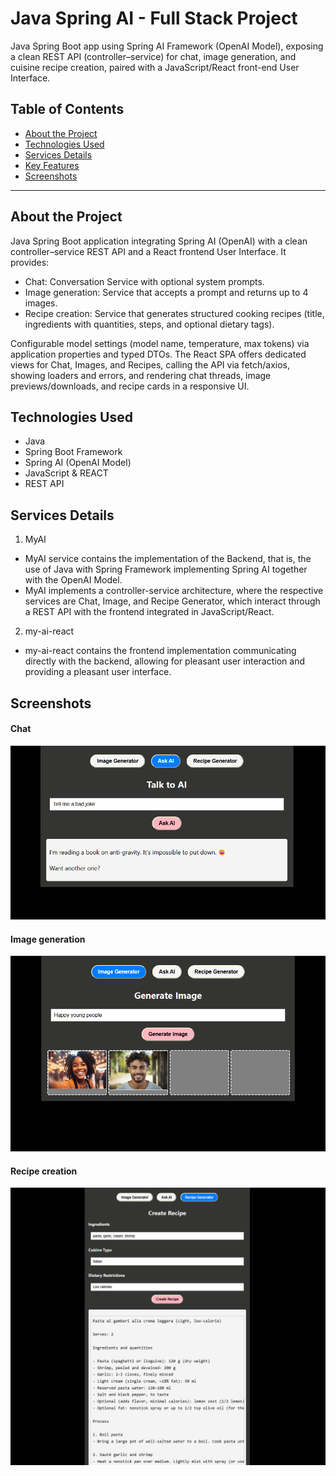 # Java Spring AI - Full Stack Project

Java Spring Boot app using Spring AI Framework (OpenAI Model), exposing a clean REST API (controller–service) for chat, image generation, and cuisine recipe creation, paired with a JavaScript/React front-end User Interface.

## Table of Contents

- [About the Project](#about-the-project)
- [Technologies Used](#technologies-used)
- [Services Details](#services-details)
- [Key Features](#key-features)
- [Screenshots](#screenshots)

---

## About the Project

Java Spring Boot application integrating Spring AI (OpenAI) with a clean controller–service REST API and a React frontend User Interface. It provides:

- Chat: Conversation Service with optional system prompts.
- Image generation: Service that accepts a prompt and returns up to 4 images.
- Recipe creation: Service that generates structured cooking recipes (title, ingredients with quantities, steps, and optional dietary tags).

Configurable model settings (model name, temperature, max tokens) via application properties and typed DTOs. The React SPA offers dedicated views for Chat, Images, and Recipes, calling the API via fetch/axios, showing loaders and errors, and rendering chat threads, image previews/downloads, and recipe cards in a responsive UI.

## Technologies Used
- Java
- Spring Boot Framework
- Spring AI (OpenAI Model)
- JavaScript & REACT
- REST API

## Services Details

1. MyAI

- MyAI service contains the implementation of the Backend, that is, the use of Java with Spring Framework implementing Spring AI together with the OpenAI Model.
- MyAI implements a controller-service architecture, where the respective services are Chat, Image, and Recipe Generator, which interact through a REST API with the frontend integrated in JavaScript/React.

2. my-ai-react

- my-ai-react contains the frontend implementation communicating directly with the backend, allowing for pleasant user interaction and providing a pleasant user interface.

## Screenshots

#### Chat
![image_alt](https://github.com/jorgepiconjr/Spring-AI-OpenAI/blob/main/Resources/Chat_Service.png)

#### Image generation 
![image_alt](https://github.com/jorgepiconjr/Spring-AI-OpenAI/blob/main/Resources/Image_Generator_Service.png)

#### Recipe creation
![image_alt](https://github.com/jorgepiconjr/Spring-AI-OpenAI/blob/main/Resources/Recipe_Generator_Service.png)

